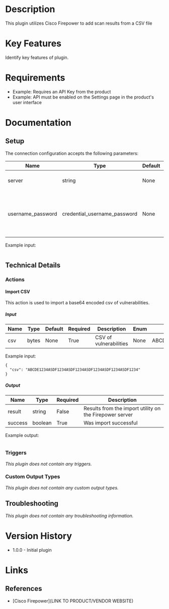 # Description

This plugin utilizes Cisco Firepower to add scan results from a CSV file

# Key Features

Identify key features of plugin.

# Requirements

* Example: Requires an API Key from the product
* Example: API must be enabled on the Settings page in the product's user interface

# Documentation
## Setup

The connection configuration accepts the following parameters:

|Name|Type|Default|Required|Description|Enum|Example|
|----|----|-------|--------|-----------|----|-------|
|server|string|None|False|Enter the address for the server|None|None|
|username_password|credential_username_password|None|False|Username and password used to ssh into the Firepower server|None|None|

Example input:

```
```
## Technical Details

### Actions

#### Import CSV

This action is used to import a base64 encoded csv of vulnerabilities.

##### Input

|Name|Type|Default|Required|Description|Enum|Example|
|----|----|-------|--------|-----------|----|-------|
|csv|bytes|None|True|CSV of vulnerabilities|None|ABCDE1234ASDF1234ASDF1234ASDF1234ASDF1234ASDF1234|

Example input:

```
{
  "csv": "ABCDE1234ASDF1234ASDF1234ASDF1234ASDF1234ASDF1234"
}
```

##### Output

|Name|Type|Required|Description|
|----|----|--------|-----------|
|result|string|False|Results from the import utility on the Firepower server|
|success|boolean|True|Was import successful|

Example output:

```
```

### Triggers

_This plugin does not contain any triggers._

### Custom Output Types

_This plugin does not contain any custom output types._
## Troubleshooting

_This plugin does not contain any troubleshooting information._

# Version History

* 1.0.0 - Initial plugin

# Links

## References

* [Cisco Firepower](LINK TO PRODUCT/VENDOR WEBSITE)
